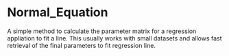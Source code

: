 # Normal_Equation
A simple method to calculate the parameter matrix for a regression appliation to fit a line.
This usually works with small datasets and allows fast retrieval of the final parameters to fit regression line.
